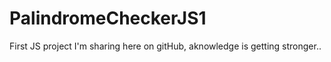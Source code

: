 # PalindromeCheckerJS1
First JS project I'm sharing here on gitHub, aknowledge is getting stronger.. 
